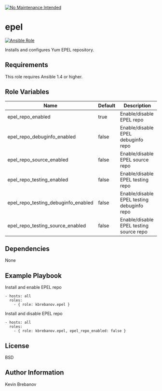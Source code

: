 [![No Maintenance Intended](http://unmaintained.tech/badge.svg)](http://unmaintained.tech/)

epel
====

[![Ansible Role](https://img.shields.io/ansible/role/3290.svg)](https://galaxy.ansible.com/list#/roles/3290)

Installs and configures Yum EPEL repository.

Requirements
------------

This role requires Ansible 1.4 or higher.

Role Variables
--------------

| Name                                | Default | Description                                |
|-------------------------------------|---------|--------------------------------------------|
| epel_repo_enabled                   | true    | Enable/disable EPEL repo                   |
| epel_repo_debuginfo_enabled         | false   | Enable/disable EPEL debuginfo repo         |
| epel_repo_source_enabled            | false   | Enable/disable EPEL source repo            |
| epel_repo_testing_enabled           | false   | Enable/disable EPEL testing repo           |
| epel_repo_testing_debuginfo_enabled | false   | Enable/disable EPEL testing debuginfo repo |
| epel_repo_testing_source_enabled    | false   | Enable/disable EPEL testing source repo    |

Dependencies
------------

None

Example Playbook
----------------

Install and enable EPEL repo
```
- hosts: all
  roles:
    - { role: kbrebanov.epel }
```

Install and disable EPEL repo
```
- hosts: all
  roles:
    - { role: kbrebanov.epel, epel_repo_enabled: false }
```

License
-------

BSD

Author Information
------------------

Kevin Brebanov
